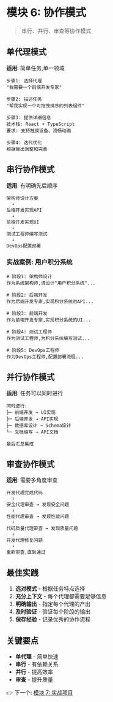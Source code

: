 # 模块 6: 协作模式

> 串行、并行、审查等协作模式

## 单代理模式

**适用**: 简单任务,单一领域

```
步骤1: 选择代理
"我需要一个前端开发专家"

步骤2: 描述任务
"帮我实现一个可拖拽排序的列表组件"

步骤3: 提供详细信息
技术栈: React + TypeScript
要求: 支持触摸设备、流畅动画

步骤4: 迭代优化
根据输出调整和完善
```

## 串行协作模式

**适用**: 有明确先后顺序

```
架构师设计方案
  ↓
后端开发实现API
  ↓
前端开发实现UI
  ↓
测试工程师编写测试
  ↓
DevOps配置部署
```

### 实战案例: 用户积分系统

```
# 阶段1: 架构师设计
作为系统架构师,请设计"用户积分系统"...

# 阶段2: 后端开发
作为后端开发专家,实现积分系统的API...

# 阶段3: 前端开发
作为前端开发专家,实现积分系统的UI...

# 阶段4: 测试工程师
作为测试工程师,为积分系统编写测试...

# 阶段5: DevOps工程师
作为DevOps工程师,配置部署流程...
```

## 并行协作模式

**适用**: 任务可以同时进行

```
同时进行:
├─ 前端开发 → UI实现
├─ 后端开发 → API实现
├─ 数据库设计 → Schema设计
└─ 文档编写 → API文档

最后汇总集成
```

## 审查协作模式

**适用**: 需要多角度审查

```
开发代理完成代码
  ↓
安全代理审查 → 发现安全问题
  ↓
性能代理审查 → 发现性能问题
  ↓
代码质量代理审查 → 发现质量问题
  ↓
开发代理修复问题
  ↓
重新审查,直到通过
```

## 最佳实践

1. **选对模式** - 根据任务特点选择
2. **充分上下文** - 每个代理都需要足够信息
3. **明确输出** - 指定每个代理的产出
4. **及时验证** - 验证每个阶段的输出
5. **保存经验** - 记录优秀的协作流程

## 关键要点

- **单代理** - 简单快速
- **串行** - 有依赖关系
- **并行** - 提高效率
- **审查** - 提升质量

👉 下一个: [模块 7: 实战项目](./07-实战项目.md)
